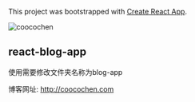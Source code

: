 This project was bootstrapped with [Create React App](https://github.com/facebook/create-react-app).

![coocochen](http://coocochen.com/coocochen.jpg)
## react-blog-app

使用需要修改文件夹名称为blog-app

博客网址: http://coocochen.com

